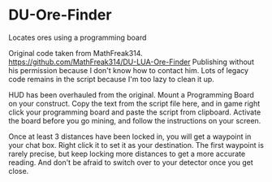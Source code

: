 # DU-Ore-Finder
Locates ores using a programming board

Original code taken from MathFreak314. https://github.com/MathFreak314/DU-LUA-Ore-Finder
Publishing without his permission because I don't know how to contact him.
Lots of legacy code remains in the script because I'm too lazy to clean it up.


HUD has been overhauled from the original. Mount a Programming Board on your construct. Copy the text from the script file here, and in game right click your programming board and paste the script from clipboard. Activate the board before you go mining, and follow the instructions on your screen.

Once at least 3 distances have been locked in, you will get a waypoint in your chat box. Right click it to set it as your destination. The first waypoint is rarely precise, but keep locking more distances to get a more accurate reading. And don't be afraid to switch over to your detector once you get close.
